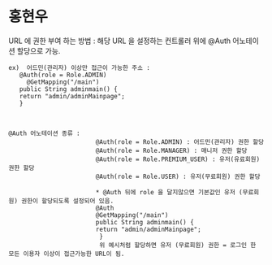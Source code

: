 # 홍현우

URL 에 권한 부여 하는 방법 :
  해당 URL 을 설정하는 컨트롤러 위에 @Auth 어노테이션 할당으로 가능.
  
  	ex)  어드민(관리자) 이상만 접근이 가능한 주소 :
       @Auth(role = Role.ADMIN) 
	     @GetMapping("/main")
       public String adminmain() { 
       return "admin/adminMainpage"; 
       }
	 
   
   
    @Auth 어노테이션 종류 :
                            @Auth(role = Role.ADMIN) : 어드민(관리자) 권한 할당
                            @Auth(role = Role.MANAGER) : 매니저 권한 할당
                            @Auth(role = Role.PREMIUM_USER) : 유저(유료회원) 권한 할당
                            @Auth(role = Role.USER) : 유저(무료회원) 권한 할당
                            
                            * @Auth 뒤에 role 을 달지않으면 기본값인 유저 (무료회원) 권한이 할당되도록 설정되어 있음.
                            @Auth
	                        @GetMapping("/main")
                            public String adminmain() { 
                            return "admin/adminMainpage"; 
                             }
                             위 예시처럼 할당하면 유저 (무료회원) 권한 = 로그인 한 모든 이용자 이상이 접근가능한 URL이 됨.
